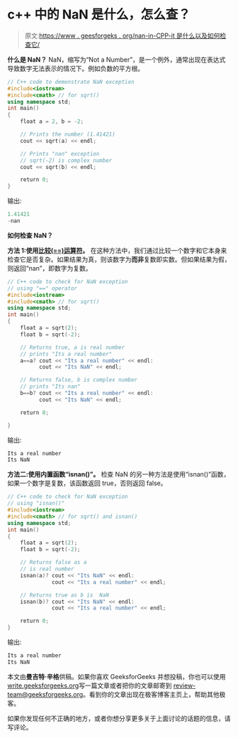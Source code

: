# c++ 中的 NaN 是什么，怎么查？

> 原文:[https://www . geesforgeks . org/nan-in-CPP-it 是什么以及如何检查它/](https://www.geeksforgeeks.org/nan-in-cpp-what-is-it-and-how-to-check-for-it/)

**什么是 NaN？**
NaN，缩写为“Not a Number”，是一个例外，通常出现在表达式导致数字无法表示的情况下。例如负数的平方根。

```cpp
// C++ code to demonstrate NaN exception
#include<iostream>
#include<cmath> // for sqrt()
using namespace std;
int main()
{
    float a = 2, b = -2;

    // Prints the number (1.41421)
    cout << sqrt(a) << endl;

    // Prints "nan" exception
    // sqrt(-2) is complex number
    cout << sqrt(b) << endl;

    return 0;
}
```

输出:

```cpp
1.41421
-nan

```

**如何检查 NaN？**

**方法 1:使用[比较(==)运算符](https://www.geeksforgeeks.org/operators-in-c-set-2-relational-and-logical-operators/)。**
在这种方法中，我们通过比较一个数字和它本身来检查它是否复杂。如果结果为真，则该数字为**而非**复数即实数。但如果结果为假，则返回“nan”，即数字为复数。

```cpp
// C++ code to check for NaN exception
// using "==" operator
#include<iostream>
#include<cmath> // for sqrt()
using namespace std;
int main()
{
    float a = sqrt(2);
    float b = sqrt(-2);

    // Returns true, a is real number
    // prints "Its a real number"
    a==a? cout << "Its a real number" << endl:
          cout << "Its NaN" << endl;

    // Returns false, b is complex number
    // prints "Its nan"
    b==b? cout << "Its a real number" << endl:
          cout << "Its NaN" << endl;

    return 0;

}
```

输出:

```cpp
Its a real number
Its NaN

```

 **方法二:使用内置函数“isnan()”。**
检查 NaN 的另一种方法是使用“isnan()”函数，如果一个数字是复数，该函数返回 true，否则返回 false。

```cpp
// C++ code to check for NaN exception
// using "isnan()" 
#include<iostream>
#include<cmath> // for sqrt() and isnan()
using namespace std;
int main()
{
    float a = sqrt(2);
    float b = sqrt(-2);

    // Returns false as a 
    // is real number
    isnan(a)? cout << "Its NaN" << endl:
              cout << "Its a real number" << endl;

    // Returns true as b is  NaN
    isnan(b)? cout << "Its NaN" << endl:
              cout << "Its a real number" << endl;

    return 0;    
}
```

输出:

```cpp
Its a real number
Its NaN

```

本文由**曼吉特·辛格**供稿。如果你喜欢 GeeksforGeeks 并想投稿，你也可以使用[write.geeksforgeeks.org](https://write.geeksforgeeks.org)写一篇文章或者把你的文章邮寄到 review-team@geeksforgeeks.org。看到你的文章出现在极客博客主页上，帮助其他极客。

如果你发现任何不正确的地方，或者你想分享更多关于上面讨论的话题的信息，请写评论。